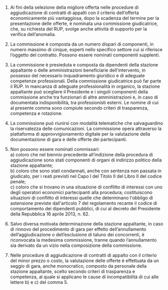 1. Ai fini della selezione della migliore offerta nelle procedure di aggiudicazione di contratti di appalti con il criterio dell’offerta economicamente più vantaggiosa, dopo la scadenza del termine per la presentazione delle offerte, è nominata una commissione giudicatrice, che, su richiesta del RUP, svolge anche attività di supporto per la verifica dell’anomalia.

2. La commissione è composta da un numero dispari di componenti, in numero massimo di cinque, esperti nello specifico settore cui si riferisce l’oggetto del contratto. Possono essere nominati componenti supplenti.

3. La commissione è presieduta e composta da dipendenti della stazione appaltante o delle amministrazioni beneficiarie dell’intervento, in possesso del necessario inquadramento giuridico e di adeguate competenze professionali. Della commissione giudicatrice può far parte il RUP. In mancanza di adeguate professionalità in organico, la stazione appaltante può scegliere il Presidente e i singoli componenti della commissione anche tra funzionari di altre amministrazioni e, in caso di documentata indisponibilità, tra professionisti esterni. Le nomine di cui al presente comma sono compiute secondo criteri di trasparenza, competenza e rotazione.

4. La commissione può riunirsi con modalità telematiche che salvaguardino la riservatezza delle comunicazioni. La commissione opera attraverso la piattaforma di approvvigionamento digitale per la valutazione della documentazione di gara e delle offerte dei partecipanti.

5. Non possono essere nominati commissari: <br>a) coloro che nel biennio precedente all’indizione della procedura di aggiudicazione sono stati componenti di organi di indirizzo politico della stazione appaltante; <br>b) coloro che sono stati condannati, anche con sentenza non passata in giudicato, per i reati previsti nel Capo I del Titolo II del Libro II del codice penale; <br>c) coloro che si trovano in una situazione di conflitto di interessi con uno degli operatori economici partecipanti alla procedura; costituiscono situazioni di conflitto di interessi quelle che determinano l'obbligo di astensione previste dall'articolo 7 del regolamento recante il codice di comportamento dei dipendenti pubblici, di cui al decreto del Presidente della Repubblica 16 aprile 2013, n. 62.
 
6. Salvo diversa motivata determinazione della stazione appaltante, in caso di rinnovo del procedimento di gara per effetto dell’annullamento dell’aggiudicazione o dell’esclusione di taluno dei concorrenti, è riconvocata la medesima commissione, tranne quando l’annullamento sia derivato da un vizio nella composizione della commissione.

7. Nelle procedure di aggiudicazione di contratti di appalto con il criterio del minor prezzo o costo, la valutazione delle offerte è effettuata da un seggio di gara, anche monocratico, composto da personale della stazione appaltante, scelto secondo criteri di trasparenza e competenza, al quale si applicano le cause di incompatibilità di cui alle lettere b) e c) del comma 5.
